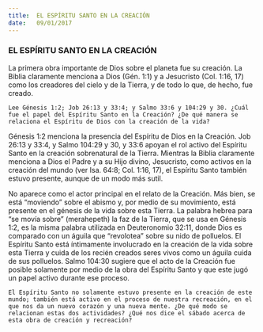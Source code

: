 ```yaml
---
title:  EL ESPÍRITU SANTO EN LA CREACIÓN
date:   09/01/2017
---
```


### EL ESPÍRITU SANTO EN LA CREACIÓN

La primera obra importante de Dios sobre el planeta fue su creación. La Biblia claramente menciona a Dios (Gén. 1:1) y a Jesucristo (Col. 1:16, 17) como los creadores del cielo y de la Tierra, y de todo lo que, de hecho, fue creado.

`Lee Génesis 1:2; Job 26:13 y 33:4; y Salmo 33:6 y 104:29 y 30. ¿Cuál fue el papel del Espíritu Santo en la Creación? ¿De qué manera se relaciona el Espíritu de Dios con la creación de la vida?`
 
Génesis 1:2 menciona la presencia del Espíritu de Dios en la Creación. Job 26:13 y 33:4, y Salmo 104:29 y 30, y 33:6 apoyan el rol activo del Espíritu Santo en la creación sobrenatural de la Tierra. Mientras la Biblia claramente menciona a Dios el Padre y a su Hijo divino, Jesucristo, como activos en la creación del mundo (ver Isa. 64:8; Col. 1:16, 17), el Espíritu Santo también estuvo presente, aunque de un modo más sutil.

No aparece como el actor principal en el relato de la Creación. Más bien, se está “moviendo” sobre el abismo y, por medio de su movimiento, está presente en el génesis de la vida sobre esta Tierra. La palabra hebrea para “se movía sobre” (merahepeth) la faz de la Tierra, que se usa en Génesis 1:2, es la misma palabra utilizada en Deuteronomio 32:11, donde Dios es comparado con un águila que “revolotea” sobre su nido de polluelos. El Espíritu Santo está íntimamente involucrado en la creación de la vida sobre esta Tierra y cuida de los recién creados seres vivos como un águila cuida de sus polluelos. Salmo 104:30 sugiere que el acto de la Creación fue posible solamente por medio de la obra del Espíritu Santo y que este jugó un papel activo durante ese proceso.

`El Espíritu Santo no solamente estuvo presente en la creación de este mundo; también está activo en el proceso de nuestra recreación, en el que nos da un nuevo corazón y una nueva mente. ¿De qué modo se relacionan estas dos actividades? ¿Qué nos dice el sábado acerca de esta obra de creación y recreación?`